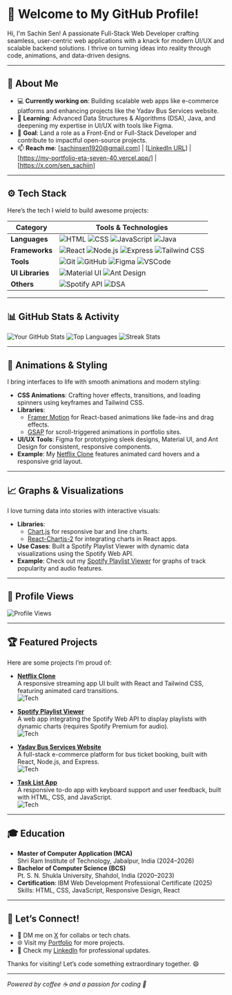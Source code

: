 # 👋 Welcome to My GitHub Profile!

Hi, I'm Sachin Sen! A passionate Full-Stack Web Developer crafting seamless, user-centric web applications with a knack for modern UI/UX and scalable backend solutions. I thrive on turning ideas into reality through code, animations, and data-driven designs. 

---

## 🌟 About Me
- 💻 **Currently working on**: Building scalable web apps like e-commerce platforms and enhancing projects like the Yadav Bus Services website.
- 🌱 **Learning**: Advanced Data Structures & Algorithms (DSA), Java, and deepening my expertise in UI/UX with tools like Figma.
- 🎯 **Goal**: Land a role as a Front-End or Full-Stack Developer and contribute to impactful open-source projects.
- 📫 **Reach me**: [sachinsen1920@gmail.com] | [[LinkedIn URL](https://www.linkedin.com/in/sachinsen1)] | [https://my-portfolio-eta-seven-40.vercel.app/] | [https://x.com/sen_sachiin]

---

## ⚙️ Tech Stack
Here’s the tech I wield to build awesome projects:

| **Category**       | **Tools & Technologies**                                                                 |
|--------------------|-----------------------------------------------------------------------------------------|
| **Languages**      | ![HTML](https://img.shields.io/badge/HTML5-E34F26?style=flat&logo=html5&logoColor=white) ![CSS](https://img.shields.io/badge/CSS3-1572B6?style=flat&logo=css3&logoColor=white) ![JavaScript](https://img.shields.io/badge/JavaScript-F7DF1E?style=flat&logo=javascript&logoColor=black) ![Java](https://img.shields.io/badge/Java-007396?style=flat&logo=java&logoColor=white) |
| **Frameworks**     | ![React](https://img.shields.io/badge/React-61DAFB?style=flat&logo=react&logoColor=black) ![Node.js](https://img.shields.io/badge/Node.js-339933?style=flat&logo=node.js&logoColor=white) ![Express](https://img.shields.io/badge/Express-000000?style=flat&logo=express&logoColor=white) ![Tailwind CSS](https://img.shields.io/badge/Tailwind_CSS-38B2AC?style=flat&logo=tailwind-css&logoColor=white) |
| **Tools**          | ![Git](https://img.shields.io/badge/Git-F05032?style=flat&logo=git&logoColor=white) ![GitHub](https://img.shields.io/badge/GitHub-181717?style=flat&logo=github&logoColor=white) ![Figma](https://img.shields.io/badge/Figma-F24E1E?style=flat&logo=figma&logoColor=white) ![VSCode](https://img.shields.io/badge/VSCode-007ACC?style=flat&logo=visual-studio-code&logoColor=white) |
| **UI Libraries**   | ![Material UI](https://img.shields.io/badge/Material_UI-0081CB?style=flat&logo=mui&logoColor=white) ![Ant Design](https://img.shields.io/badge/Ant_Design-1890FF?style=flat&logo=ant-design&logoColor=white) |
| **Others**         | ![Spotify API](https://img.shields.io/badge/Spotify_API-1DB954?style=flat&logo=spotify&logoColor=white) ![DSA](https://img.shields.io/badge/DSA-Algorithms-blue) |

---

## 📊 GitHub Stats & Activity

![Your GitHub Stats](https://github-readme-stats.vercel.app/api?username=Sachinsen7&show_icons=true&theme=radical)
![Top Languages](https://github-readme-stats.vercel.app/api/top-langs/?username=Sachinsen7&layout=compact&theme=radical)
![Streak Stats](https://github-readme-streak-stats.herokuapp.com/?user=Sachinsen7&theme=radical)

---

## 🎨 Animations & Styling
I bring interfaces to life with smooth animations and modern styling:
- **CSS Animations**: Crafting hover effects, transitions, and loading spinners using keyframes and Tailwind CSS.
- **Libraries**:
  - [Framer Motion](https://www.framer.com/motion/) for React-based animations like fade-ins and drag effects.
  - [GSAP](https://greensock.com/gsap/) for scroll-triggered animations in portfolio sites.
- **UI/UX Tools**: Figma for prototyping sleek designs, Material UI, and Ant Design for consistent, responsive components.
- **Example**: My [Netflix Clone](https://github.com/Sachinsen7/netflix-clone) features animated card hovers and a responsive grid layout.

---

## 📈 Graphs & Visualizations
I love turning data into stories with interactive visuals:
- **Libraries**:
  - [Chart.js](https://www.chartjs.org/) for responsive bar and line charts.
  - [React-Chartjs-2](https://react-chartjs-2.js.org/) for integrating charts in React apps.
- **Use Cases**: Built a Spotify Playlist Viewer with dynamic data visualizations using the Spotify Web API.
- **Example**: Check out my [Spotify Playlist Viewer](https://github.com/Sachinsen7/spotify-playlist-viewer) for graphs of track popularity and audio features.

---

## 👀 Profile Views
![Profile Views](https://komarev.com/ghpvc/?username=Sachinsen7&color=blueviolet)

---

## 🏆 Featured Projects
Here are some projects I’m proud of:

- **[Netflix Clone](https://github.com/Sachinsen7/netflix-clone)**  
  A responsive streaming app UI built with React and Tailwind CSS, featuring animated card transitions.  
  ![Tech](https://img.shields.io/badge/Tech-React%20|%20Tailwind_CSS-blue)

- **[Spotify Playlist Viewer](https://github.com/Sachinsen7/spotify-playlist-viewer)**  
  A web app integrating the Spotify Web API to display playlists with dynamic charts (requires Spotify Premium for audio).  
  ![Tech](https://img.shields.io/badge/Tech-Node.js%20|%20React%20|%20Spotify_API-green)

- **[Yadav Bus Services Website](https://github.com/Sachinsen7/yadavBusServiceFullStack)**  
  A full-stack e-commerce platform for bus ticket booking, built with React, Node.js, and Express.  
  ![Tech](https://img.shields.io/badge/Tech-React%20|%20Node.js%20|%20Express-orange)

- **[Task List App](https://github.com/Sachinsen7/task-list)**  
  A responsive to-do app with keyboard support and user feedback, built with HTML, CSS, and JavaScript.  
  ![Tech](https://img.shields.io/badge/Tech-HTML%20|%20CSS%20|%20JavaScript-yellow)

---

## 🎓 Education
- **Master of Computer Application (MCA)**  
  Shri Ram Institute of Technology, Jabalpur, India (2024–2026)
- **Bachelor of Computer Science (BCS)**  
  Pt. S. N. Shukla University, Shahdol, India (2020–2023)
- **Certification**: IBM Web Development Professional Certificate (2025)  
  Skills: HTML, CSS, JavaScript, Responsive Design, React

---

## 🤝 Let’s Connect!
- 📩 DM me on [X](https://x.com/sen_sachiin) for collabs or tech chats.
- 🌐 Visit my [Portfolio](https://my-portfolio-eta-seven-40.vercel.app/) for more projects.
- 🔗 Check my [LinkedIn](https://www.linkedin.com/in/sachinsen1) for professional updates.

Thanks for visiting! Let’s code something extraordinary together. 😄

---

*Powered by coffee ☕ and a passion for coding 🧠*
